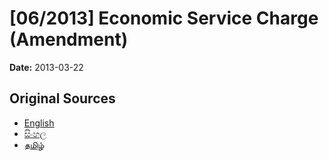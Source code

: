 # [06/2013] Economic Service Charge (Amendment)

**Date:** 2013-03-22

## Original Sources

- [English](https://documents.gov.lk/view/acts/2013/3/06-2013_E.pdf)
- [සිංහල](https://documents.gov.lk/view/acts/2013/3/06-2013_S.pdf)
- [தமிழ்](https://documents.gov.lk/view/acts/2013/3/06-2013_T.pdf)

